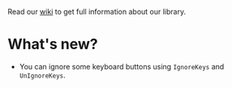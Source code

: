 Read our [wiki](https://github.com/NabokStudio/InputJS/wiki "InputJS Wiki") to get full information about our library.

# What's new?
* You can ignore some keyboard buttons using `IgnoreKeys` and `UnIgnoreKeys`. 
